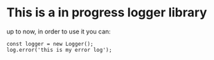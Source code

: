 # This is a in progress logger library

up to now, in order to use it you can:

```
const logger = new Logger();
log.error('this is my error log');
```
